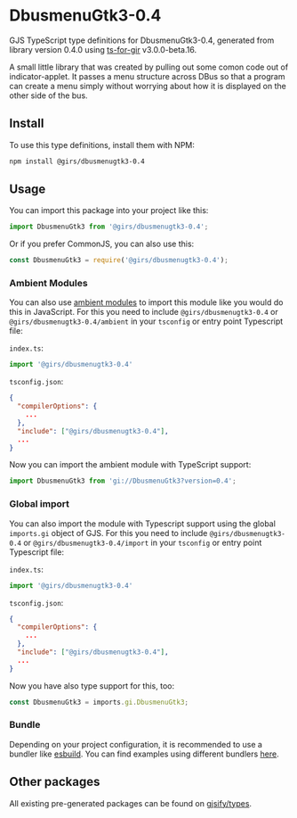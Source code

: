 
# DbusmenuGtk3-0.4

GJS TypeScript type definitions for DbusmenuGtk3-0.4, generated from library version 0.4.0 using [ts-for-gir](https://github.com/gjsify/ts-for-gir) v3.0.0-beta.16.

A small little library that was created by pulling out some comon code out of indicator-applet. It passes a menu structure across DBus so that a program can create a menu simply without worrying about how it is displayed on the other side of the bus.

## Install

To use this type definitions, install them with NPM:
```bash
npm install @girs/dbusmenugtk3-0.4
```

## Usage

You can import this package into your project like this:
```ts
import DbusmenuGtk3 from '@girs/dbusmenugtk3-0.4';
```

Or if you prefer CommonJS, you can also use this:
```ts
const DbusmenuGtk3 = require('@girs/dbusmenugtk3-0.4');
```

### Ambient Modules

You can also use [ambient modules](https://github.com/gjsify/ts-for-gir/tree/main/packages/cli#ambient-modules) to import this module like you would do this in JavaScript.
For this you need to include `@girs/dbusmenugtk3-0.4` or `@girs/dbusmenugtk3-0.4/ambient` in your `tsconfig` or entry point Typescript file:

`index.ts`:
```ts
import '@girs/dbusmenugtk3-0.4'
```

`tsconfig.json`:
```json
{
  "compilerOptions": {
    ...
  },
  "include": ["@girs/dbusmenugtk3-0.4"],
  ...
}
```

Now you can import the ambient module with TypeScript support: 

```ts
import DbusmenuGtk3 from 'gi://DbusmenuGtk3?version=0.4';
```


### Global import

You can also import the module with Typescript support using the global `imports.gi` object of GJS.
For this you need to include `@girs/dbusmenugtk3-0.4` or `@girs/dbusmenugtk3-0.4/import` in your `tsconfig` or entry point Typescript file:

`index.ts`:
```ts
import '@girs/dbusmenugtk3-0.4'
```

`tsconfig.json`:
```json
{
  "compilerOptions": {
    ...
  },
  "include": ["@girs/dbusmenugtk3-0.4"],
  ...
}
```

Now you have also type support for this, too:

```ts
const DbusmenuGtk3 = imports.gi.DbusmenuGtk3;
```

### Bundle

Depending on your project configuration, it is recommended to use a bundler like [esbuild](https://esbuild.github.io/). You can find examples using different bundlers [here](https://github.com/gjsify/ts-for-gir/tree/main/examples).

## Other packages

All existing pre-generated packages can be found on [gjsify/types](https://github.com/gjsify/types).

